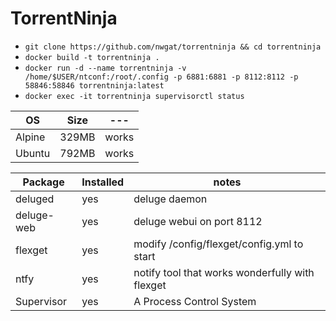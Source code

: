 # TorrentNinja
* `git clone https://github.com/nwgat/torrentninja && cd torrentninja`
* `docker build -t torrentninja .`
* `docker run -d --name torrentninja -v /home/$USER/ntconf:/root/.config -p 6881:6881 -p 8112:8112 -p 58846:58846 torrentninja:latest`
* `docker exec -it torrentninja supervisorctl status`

| OS | Size |---|
|--------|---|---|
| Alpine | 329MB | works |
| Ubuntu | 792MB | works |


| Package | Installed | notes |
|--------|---| --- | 
| deluged | yes | deluge daemon |
| deluge-web | yes | deluge webui on port 8112|
| flexget | yes | modify /config/flexget/config.yml to start|
| ntfy | yes | notify tool that works wonderfully with flexget  |
| Supervisor | yes | A Process Control System |


